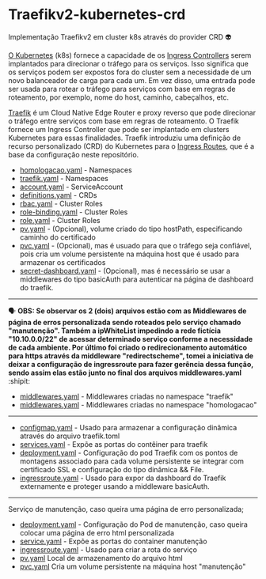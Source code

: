  # Traefikv2-kubernetes-crd
 
Implementação Traefikv2 em cluster k8s através do provider CRD :alien:

[O Kubernetes](https://kubernetes.io/) (k8s) fornece a capacidade de os [Ingress Controllers](https://kubernetes.io/docs/concepts/services-networking/ingress-controllers/) serem implantados para direcionar o tráfego para os serviços. Isso significa que os serviços podem ser expostos fora do cluster sem a necessidade de um novo balanceador de carga para cada um. Em vez disso, uma entrada pode ser usada para rotear o tráfego para serviços com base em regras de roteamento, por exemplo, nome do host, caminho, cabeçalhos, etc.

[Traefik](https://traefik.io/traefik/) é um Cloud Native Edge Router e proxy reverso que pode direcionar o tráfego entre serviços com base em regras de roteamento. O Traefik fornece um Ingress Controller que pode ser implantado em clusters Kubernetes para essas finalidades. Traefik introduziu uma definição de recurso personalizado (CRD) do Kubernetes para o  [Ingress Routes](https://doc.traefik.io/traefik/providers/kubernetes-crd/), que é a base da configuração neste repositório.

- [homologacao.yaml](https://github.com/kelvimagalhaes/traefikv2-kubernetes-crd/blob/main/00-namespaces/homologacao.yaml) - Namespaces
- [traefik.yaml](https://github.com/kelvimagalhaes/traefikv2-kubernetes-crd/blob/main/00-namespaces/traefik.yaml) - Namespaces
- [account.yaml](https://github.com/kelvimagalhaes/traefikv2-kubernetes-crd/blob/main/01-crd/account.yaml) - ServiceAccount 
- [definitions.yaml](https://github.com/kelvimagalhaes/traefikv2-kubernetes-crd/blob/main/01-crd/definitions.yaml) - CRDs
- [rbac.yaml](https://github.com/kelvimagalhaes/traefikv2-kubernetes-crd/blob/main/01-crd/rbac.yaml) - Cluster Roles
- [role-binding.yaml](https://github.com/kelvimagalhaes/traefikv2-kubernetes-crd/blob/main/01-crd/role-binding.yaml) - Cluster Roles
- [role.yaml](https://github.com/kelvimagalhaes/traefikv2-kubernetes-crd/blob/main/01-crd/role.yaml) - Cluster Roles
- [pv.yaml](https://github.com/kelvimagalhaes/traefikv2-kubernetes-crd/blob/main/02-volumes/pv.yaml) - (Opcional), volume criado do tipo hostPath, especificando caminho do certificado 
- [pvc.yaml](https://github.com/kelvimagalhaes/traefikv2-kubernetes-crd/blob/main/02-volumes/pvc.yaml) - (Opcional), mas é usuado para que o tráfego seja confiável, pois cria um volume persistente na máquina host que é usado para armazenar os certificados
- [secret-dashboard.yaml](https://github.com/kelvimagalhaes/traefikv2-kubernetes-crd/blob/main/03-secrets/secret-dashboard.yaml) - (Opcional), mas é necessário se usar a middlewares do tipo basicAuth para autenticar na página de dashboard do traefik.
--------------------------------
  :speaking_head:  **OBS: Se observar os 2 (dois) arquivos estão com as Middlewares de página de erros personalizada sendo roteados pelo serviço chamado "manutenção". Também a ipWhiteList impedindo a rede fictícia "10.10.0.0/22" de acessar determinado serviço conforme a necessidade de cada ambiente. Por último foi criado o redirecionamento automático para https através da middleware "redirectscheme", tomei a iniciativa de deixar a configuração de ingressroute para fazer gerência dessa função, sendo assim elas estão junto no final dos arquivos middlewares.yaml** :shipit:
- [middlewares.yaml](https://github.com/kelvimagalhaes/traefikv2-kubernetes-crd/blob/main/04-middlewares/namespaces/traefik/middlewares.yaml) - Middlewares criadas no namespace "traefik"
- [middlewares.yaml](https://github.com/kelvimagalhaes/traefikv2-kubernetes-crd/blob/main/04-middlewares/namespaces/homologacao/middlewares.yaml) - Middlewares criadas no namespace "homologacao"
-------------------------------- 
- [configmap.yaml](https://github.com/kelvimagalhaes/traefikv2-kubernetes-crd/blob/main/05-traefik/configmap.yaml) - Usado para armazenar a configuração dinâmica através do arquivo traefik.toml
- [services.yaml](https://github.com/kelvimagalhaes/traefikv2-kubernetes-crd/blob/main/05-traefik/services.yaml) - Expõe as portas do contêiner para traefik
- [deployment.yaml](https://github.com/kelvimagalhaes/traefikv2-kubernetes-crd/blob/main/05-traefik/deployment.yaml) - Configuração do pod Traefik com os pontos de montagens associado para cada volume persistente se integrar com certificado SSL e configuração do tipo dinâmica && File.
- [ingressroute.yaml](https://github.com/kelvimagalhaes/traefikv2-kubernetes-crd/blob/main/05-traefik/ingressroute.yaml) - Usado para expor da dashboard do Traefik externamente e proteger usando a middleware basicAuth.
-------------------------------- 
Serviço de manutenção, caso queira uma página de erro personalizada;
- [deployment.yaml](https://github.com/kelvimagalhaes/traefikv2-kubernetes-crd/blob/main/06-manutencao/deployment.yaml) - Configuração do Pod de manutenção, caso queira colocar uma página de erro html personalizada
- [service.yaml](https://github.com/kelvimagalhaes/traefikv2-kubernetes-crd/blob/main/06-manutencao/services.yaml) - Expõe as portas do container manutenção
- [ingressroute.yaml](https://github.com/kelvimagalhaes/traefikv2-kubernetes-crd/blob/main/06-manutencao/ingressroute.yaml) - Usado para criar a rota do serviço
- [pv.yaml](https://github.com/kelvimagalhaes/traefikv2-kubernetes-crd/blob/main/06-manutencao/volumes/pv.yaml) Local de armazenamento do arquivo html
- [pvc.yaml](https://github.com/kelvimagalhaes/traefikv2-kubernetes-crd/blob/main/06-manutencao/volumes/pvc.yaml) Cria um volume persistente na máquina host "manutenção"

